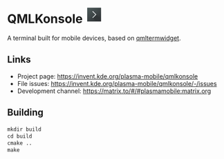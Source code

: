 # QMLKonsole <img src="logo.png" width="40"/> 

A terminal built for mobile devices, based on [qmltermwidget](https://github.com/Swordfish90/qmltermwidget).

## Links

* Project page: https://invent.kde.org/plasma-mobile/qmlkonsole
* File issues: https://invent.kde.org/plasma-mobile/qmlkonsole/-/issues
* Development channel: https://matrix.to/#/#plasmamobile:matrix.org

## Building

```
mkdir build
cd build
cmake ..
make
```

